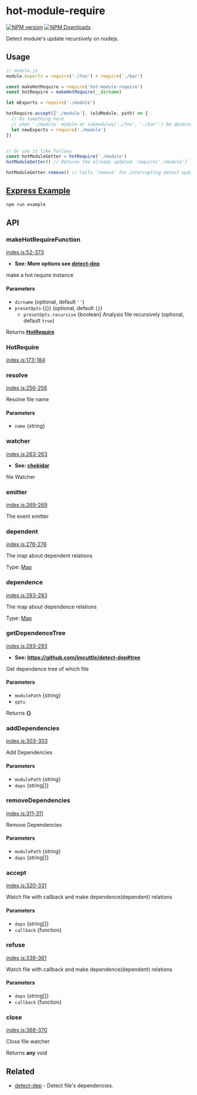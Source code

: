 # hot-module-require

<!--[![build status](https://img.shields.io/travis/imcuttle/hot-module-require/master.svg?style=flat-square)](https://travis-ci.org/imcuttle/hot-module-require)-->

<!--[![Test coverage](https://img.shields.io/codecov/c/github/imcuttle/hot-module-require.svg?style=flat-square)](https://codecov.io/github/imcuttle/hot-module-require?branch=master)-->

[![NPM version](https://img.shields.io/npm/v/hot-module-require.svg?style=flat-square)](https://www.npmjs.com/package/hot-module-require)
[![NPM Downloads](https://img.shields.io/npm/dm/hot-module-require.svg?style=flat-square&maxAge=43200)](https://www.npmjs.com/package/hot-module-require)

Detect module's update recursively on nodejs.

## Usage

```javascript
// module.js
module.exports = require('./foo') + require('./bar')
```

```javascript
const makeHotRequire = require('hot-module-require')
const hotRequire = makeHotRequire(__dirname)

let mExports = require('./module')

hotRequire.accept(['./module'], (oldModule, path) => {
  // Do something here 
  // when './module' module or submodules('./foo', './bar'') be detected changed.
  let newExports = require('./module') 
})


// Or use it like follows
const hotModuleGetter = hotRequire('./module')
hotModuleGetter() // Returns the already updated `require('./module')``

hotModuleGetter.remove() // Calls `remove` for interrupting detect updated 
```

## [Express Example](./example/express-hot/index.js)

```bash
npm run example
```

## API

<!-- Generated by documentation.js. Update this documentation by updating the source code. -->

### makeHotRequireFunction

[index.js:52-373](https://github.com/imcuttle/hot-module-require/blob/a7bf3f32dc1623d30dde219b4199f4b93df485f6/index.js#L52-L373 "Source code on GitHub")

-   **See: More options see [detect-dep](https://github.com/imcuttle/detect-dep)**

make a hot require instance

#### Parameters

-   `dirname`   (optional, default `''`)
-   `presetOpts`  {{}} (optional, default `{}`)
    -   `presetOpts.recursive`  {boolean} Analysis file recursively (optional, default `true`)

Returns **[HotRequire](#hotrequire)** 

### HotRequire

[index.js:173-184](https://github.com/imcuttle/hot-module-require/blob/a7bf3f32dc1623d30dde219b4199f4b93df485f6/index.js#L173-L184 "Source code on GitHub")

### resolve

[index.js:256-256](https://github.com/imcuttle/hot-module-require/blob/a7bf3f32dc1623d30dde219b4199f4b93df485f6/index.js#L256-L256 "Source code on GitHub")

Resolve file name

#### Parameters

-   `name`  {string}

### watcher

[index.js:263-263](https://github.com/imcuttle/hot-module-require/blob/a7bf3f32dc1623d30dde219b4199f4b93df485f6/index.js#L263-L263 "Source code on GitHub")

-   **See: [chokidar](https://npmjs.com/chokidar)**

file Watcher

### emitter

[index.js:269-269](https://github.com/imcuttle/hot-module-require/blob/a7bf3f32dc1623d30dde219b4199f4b93df485f6/index.js#L269-L269 "Source code on GitHub")

The event emitter

### dependent

[index.js:276-276](https://github.com/imcuttle/hot-module-require/blob/a7bf3f32dc1623d30dde219b4199f4b93df485f6/index.js#L276-L276 "Source code on GitHub")

The map about dependent relations

Type: [Map](https://developer.mozilla.org/docs/Web/JavaScript/Reference/Global_Objects/Map)

### dependence

[index.js:283-283](https://github.com/imcuttle/hot-module-require/blob/a7bf3f32dc1623d30dde219b4199f4b93df485f6/index.js#L283-L283 "Source code on GitHub")

The map about dependence relations

Type: [Map](https://developer.mozilla.org/docs/Web/JavaScript/Reference/Global_Objects/Map)

### getDependenceTree

[index.js:293-293](https://github.com/imcuttle/hot-module-require/blob/a7bf3f32dc1623d30dde219b4199f4b93df485f6/index.js#L293-L293 "Source code on GitHub")

-   **See: <https://github.com/imcuttle/detect-dep#tree>**

Get dependence tree of which file

#### Parameters

-   `modulePath`  {string}
-   `opts`  

Returns **{}** 

### addDependencies

[index.js:303-303](https://github.com/imcuttle/hot-module-require/blob/a7bf3f32dc1623d30dde219b4199f4b93df485f6/index.js#L303-L303 "Source code on GitHub")

Add Dependencies

#### Parameters

-   `modulePath`  {string}
-   `deps`  {string\[]}

### removeDependencies

[index.js:311-311](https://github.com/imcuttle/hot-module-require/blob/a7bf3f32dc1623d30dde219b4199f4b93df485f6/index.js#L311-L311 "Source code on GitHub")

Remove Dependencies

#### Parameters

-   `modulePath`  {string}
-   `deps`  {string\[]}

### accept

[index.js:320-331](https://github.com/imcuttle/hot-module-require/blob/a7bf3f32dc1623d30dde219b4199f4b93df485f6/index.js#L320-L331 "Source code on GitHub")

Watch file with callback and make dependence(dependent) relations

#### Parameters

-   `deps`  {string\[]}
-   `callback`  {function}

### refuse

[index.js:339-361](https://github.com/imcuttle/hot-module-require/blob/a7bf3f32dc1623d30dde219b4199f4b93df485f6/index.js#L339-L361 "Source code on GitHub")

Watch file with callback and make dependence(dependent) relations

#### Parameters

-   `deps`  {string\[]}
-   `callback`  {function}

### close

[index.js:368-370](https://github.com/imcuttle/hot-module-require/blob/a7bf3f32dc1623d30dde219b4199f4b93df485f6/index.js#L368-L370 "Source code on GitHub")

Close file watcher

Returns **any** void

## Related

-   [detect-dep](https://github.com/imcuttle/detect-dep) - Detect file's dependencies.
